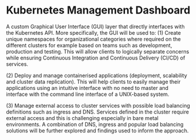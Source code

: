 # Kubernetes Management Dashboard
A custom Graphical User Interface (GUI) layer that directly interfaces with the Kubernetes API. More specifically, the GUI will be used to:
(1) Create unique namespaces for organizational categories where required on the different clusters for example based on teams such as development, production and testing. This will allow clients to logically separate concerns while ensuring Continuous Integration and Continuous Delivery (CI/CD) of services.

(2) Deploy and manage containerised applications (deployment, scalability and cluster data replication). This will help clients to easily manage their applications using an intuitive interface with no need to master and interface with the command line interface of a UNIX-based system.

(3) Manage external access to cluster services with possible load balancing definitions such as ingress and DNS. Services defined in the cluster require external access and this is challenging especially in bare metal environments. A combination of DNS, ingress and popular load balancing solutions will be further explored and findings used to inform the approach.
